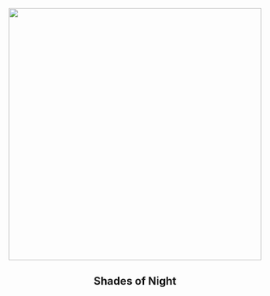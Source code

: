 
<p align="center"><img src="https://apod.nasa.gov/apod/image/2402/TwilightShades_Giannobile_1080.jpg" width="500" height="500"></p>
<h2 align="center"> Shades of Night </h2>
